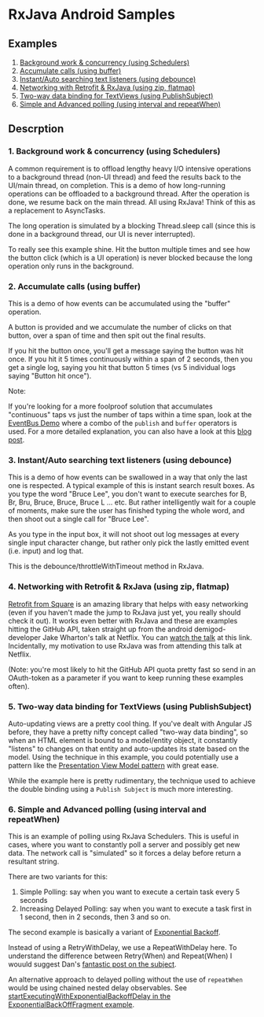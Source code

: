 RxJava Android Samples
======================

## Examples

1. [Background work & concurrency (using Schedulers)](#1-background-work--concurrency-using-schedulers)
2. [Accumulate calls (using buffer)](#2-accumulate-calls-using-buffer)
3. [Instant/Auto searching text listeners (using debounce)](#3-instantauto-searching-text-listeners-using-debounce)
4. [Networking with Retrofit & RxJava (using zip, flatmap)](#4-networking-with-retrofit--rxjava-using-zip-flatmap)
5. [Two-way data binding for TextViews (using PublishSubject)](#5-two-way-data-binding-for-textviews-using-publishsubject)
6. [Simple and Advanced polling (using interval and repeatWhen)](#6-simple-and-advanced-polling-using-interval-and-repeatwhen)

## Descrption

### 1. Background work & concurrency (using Schedulers)

A common requirement is to offload lengthy heavy I/O intensive operations to a background thread (non-UI thread) and feed the results back to the UI/main thread, on completion. This is a demo of how long-running operations can be offloaded to a background thread. After the operation is done, we resume back on the main thread. All using RxJava! Think of this as a replacement to AsyncTasks.

The long operation is simulated by a blocking Thread.sleep call (since this is done in a background thread, our UI is never interrupted).

To really see this example shine. Hit the button multiple times and see how the button click (which is a UI operation) is never blocked because the long operation only runs in the background.

### 2. Accumulate calls (using buffer)

This is a demo of how events can be accumulated using the "buffer" operation.

A button is provided and we accumulate the number of clicks on that button, over a span of time and then spit out the final results.

If you hit the button once, you'll get a message saying the button was hit once. If you hit it 5 times continuously within a span of 2 seconds, then you get a single log, saying you hit that button 5 times (vs 5 individual logs saying "Button hit once").

Note:

If you're looking for a more foolproof solution that accumulates "continuous" taps vs just the number of taps within a time span, look at the [EventBus Demo](https://github.com/kaushikgopal/Android-RxJava/blob/master/app/src/main/java/com/morihacky/android/rxjava/rxbus/RxBusDemo_Bottom3Fragment.java) where a combo of the `publish` and `buffer` operators is used. For a more detailed explanation, you can also have a look at this [blog post](http://blog.kaush.co/2015/01/05/debouncedbuffer-with-rxjava/).

### 3. Instant/Auto searching text listeners (using debounce)

This is a demo of how events can be swallowed in a way that only the last one is respected. A typical example of this is instant search result boxes. As you type the word "Bruce Lee", you don't want to execute searches for B, Br, Bru, Bruce, Bruce, Bruce L ... etc. But rather intelligently wait for a couple of moments, make sure the user has finished typing the whole word, and then shoot out a single call for "Bruce Lee".

As you type in the input box, it will not shoot out log messages at every single input character change, but rather only pick the lastly emitted event (i.e. input) and log that.

This is the debounce/throttleWithTimeout method in RxJava.

### 4. Networking with Retrofit & RxJava (using zip, flatmap)

[Retrofit from Square](http://square.github.io/retrofit/) is an amazing library that helps with easy networking (even if you haven't made the jump to RxJava just yet, you really should check it out). It works even better with RxJava and these are examples hitting the GitHub API, taken straight up from the android demigod-developer Jake Wharton's talk at Netflix. You can [watch the talk](https://www.youtube.com/watch?v=aEuNBk1b5OE#t=2480) at this link. Incidentally, my motivation to use RxJava was from attending this talk at Netflix.

(Note: you're most likely to hit the GitHub API quota pretty fast so send in an OAuth-token as a parameter if you want to keep running these examples often).

### 5. Two-way data binding for TextViews (using PublishSubject)

Auto-updating views are a pretty cool thing. If you've dealt with Angular JS before, they have a pretty nifty concept called "two-way data binding", so when an HTML element is bound to a model/entity object, it constantly "listens" to changes on that entity and auto-updates its state based on the model. Using the technique in this example, you could potentially use a pattern like the [Presentation View Model pattern](http://martinfowler.com/eaaDev/PresentationModel.html) with great ease.

While the example here is pretty rudimentary, the technique used to achieve the double binding using a `Publish Subject` is much more interesting.

### 6. Simple and Advanced polling (using interval and repeatWhen)

This is an example of polling using RxJava Schedulers. This is useful in cases, where you want to constantly poll a server and possibly get new data. The network call is "simulated" so it forces a delay before return a resultant string.

There are two variants for this:

1. Simple Polling: say when you want to execute a certain task every 5 seconds
2. Increasing Delayed Polling: say when you want to execute a task first in 1 second, then in 2 seconds, then 3 and so on.

The second example is basically a variant of [Exponential Backoff](https://github.com/kaushikgopal/RxJava-Android-Samples#exponential-backoff).

Instead of using a RetryWithDelay, we use a RepeatWithDelay here. To understand the difference between Retry(When) and Repeat(When) I wouuld suggest Dan's [fantastic post on the subject](http://blog.danlew.net/2016/01/25/rxjavas-repeatwhen-and-retrywhen-explained/).

An alternative approach to delayed polling without the use of `repeatWhen` would be using chained nested delay observables. See [startExecutingWithExponentialBackoffDelay in the ExponentialBackOffFragment example](https://github.com/kaushikgopal/RxJava-Android-Samples/blob/master/app/src/main/java/com/morihacky/android/rxjava/fragments/ExponentialBackoffFragment.java#L111).

